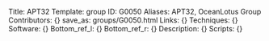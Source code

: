 Title: APT32
Template: group 
ID: G0050
Aliases: APT32, OceanLotus Group
Contributors: {}
save_as: groups/G0050.html 
Links: {} 
Techniques: {} 
Software: {} 
Bottom_ref_l: {} 
Bottom_ref_r: {} 
Description: {} 
Scripts: {} 
